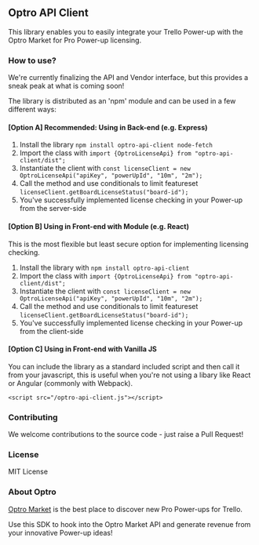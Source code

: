 ## Optro API Client

This library enables you to easily integrate your Trello Power-up with the Optro Market for Pro Power-up licensing.

### How to use?

We're currently finalizing the API and Vendor interface, but this provides a sneak peak at what is coming soon!

The library is distributed as an 'npm' module and can be used in a few different ways:

#### [Option A] Recommended: Using in Back-end (e.g. Express)
1. Install the library `npm install optro-api-client node-fetch`
2. Import the class with `import {OptroLicenseApi} from "optro-api-client/dist";`
3. Instantiate the client with `const licenseClient = new OptroLicenseApi("apiKey", "powerUpId", "10m", "2m");`
3. Call the method and use conditionals to limit featureset `licenseClient.getBoardLicenseStatus("board-id");`
4. You've successfully implemented license checking in your Power-up from the server-side

#### [Option B] Using in Front-end with Module (e.g. React)

This is the most flexible but least secure option for implementing licensing checking.

1. Install the library with `npm install optro-api-client`
2. Import the class with `import {OptroLicenseApi} from "optro-api-client/dist";`
3. Instantiate the client with `const licenseClient = new OptroLicenseApi("apiKey", "powerUpId", "10m", "2m");`
3. Call the method and use conditionals to limit featureset `licenseClient.getBoardLicenseStatus("board-id");`
4. You've successfully implemented license checking in your Power-up from the client-side

#### [Option C] Using in Front-end with Vanilla JS

You can include the library as a standard included script and then call it from your javascript, this is useful when you're not using a libary like React or Angular (commonly with Webpack).

`<script src="/optro-api-client.js"></script>`

### Contributing

We welcome contributions to the source code - just raise a Pull Request!

### License

MIT License

### About Optro

[Optro Market](https://www.optro.cloud) is the best place to discover new Pro Power-ups for Trello.

Use this SDK to hook into the Optro Market API and generate revenue from your innovative Power-up ideas!
